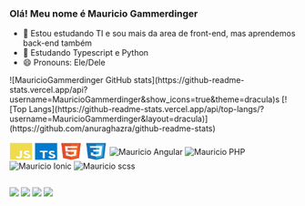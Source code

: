 ### Olá! Meu nome é Mauricio Gammerdinger

- 🔭 Estou estudando TI e sou mais da area de front-end, mas aprendemos back-end também
- 🌱 Estudando Typescript e Python
- 😄 Pronouns:  Ele/Dele

<div height="180cm">
   ![MauricioGammerdinger GitHub stats](https://github-readme-stats.vercel.app/api?username=MauricioGammerdinger&show_icons=true&theme=dracula)s
  [![Top Langs](https://github-readme-stats.vercel.app/api/top-langs/?username=MauricioGammerdinger&layout=dracula)](https://github.com/anuraghazra/github-readme-stats)
</div>

<div style="display: inline_block"><br>
  <img align="center" alt="Mauricio-Js" height="30" width="40" src="https://raw.githubusercontent.com/devicons/devicon/master/icons/javascript/javascript-plain.svg">
  <img align="center" alt="Mauricio-Ts" height="30" width="40" src="https://raw.githubusercontent.com/devicons/devicon/master/icons/typescript/typescript-plain.svg">
  <img align="center" alt="Mauricio-HTML" height="30" width="40" src="https://raw.githubusercontent.com/devicons/devicon/master/icons/html5/html5-original.svg">
  <img align="center" alt="Mauricio-CSS" height="30" width="40" src="https://raw.githubusercontent.com/devicons/devicon/master/icons/css3/css3-original.svg">
  <img align="center" alt="Mauricio Angular "height="30" width="100" src="https://img.shields.io/badge/Angular-DD0031?style=for-the-badge&logo=angular&logoColor=white"> 
  <img align="center" alt="Mauricio PHP "height="30" width="100" src="https://img.shields.io/badge/PHP-777BB4?style=for-the-badge&logo=php&logoColor=white">
  <img align="center" alt="Mauricio Ionic "height="30" width="40" src="https://images.sftcdn.net/images/t_app-icon-m/p/f7050504-9e2c-4da0-985d-237f160ef67e/4178968722/ionic-xxv7lLvp_400x400.jpg">   
  <img align="center" alt="Mauricio scss "height="30" width="40" src="https://sass-lang.com/assets/img/styleguide/seal-color.png">  
          
</div>
  
  ##
 
<div> 
  <a href="https://instagram.com/mauriciogammerdinger" target="_blank"><img src="https://img.shields.io/badge/-Instagram-%23E4405F?style=for-the-badge&logo=instagram&logoColor=white" target="_blank"></a>
 <a href="https://discord.gg/375743519421235203" target="_blank"><img src="https://img.shields.io/badge/Discord-7289DA?style=for-the-badge&logo=discord&logoColor=white" target="_blank"></a> 
  <a href = "mailto:mauricio.contact10@gmail.com"><img src="https://img.shields.io/badge/-Gmail-%23333?style=for-the-badge&logo=gmail&logoColor=white" target="_blank"></a>
   <a href="https://www.linkedin.com/in/mauricio-silva-608547287/" target="_blank"><img src="https://img.shields.io/badge/-LinkedIn-%230077B5?style=for-the-badge&logo=linkedin&logoColor=white" target="_blank"></a> 
  
</div>
